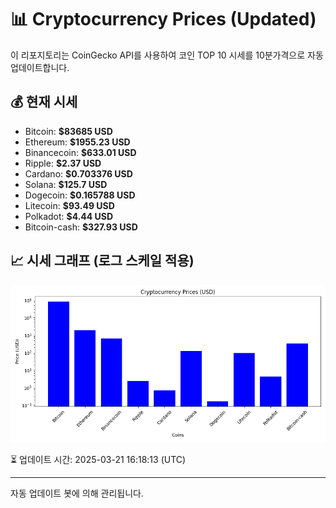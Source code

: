 
# 📊 Cryptocurrency Prices (Updated)

이 리포지토리는 CoinGecko API를 사용하여 코인 TOP 10 시세를 10분가격으로 자동 업데이트합니다.

## 💰 현재 시세
- Bitcoin: **$83685 USD**
- Ethereum: **$1955.23 USD**
- Binancecoin: **$633.01 USD**
- Ripple: **$2.37 USD**
- Cardano: **$0.703376 USD**
- Solana: **$125.7 USD**
- Dogecoin: **$0.165788 USD**
- Litecoin: **$93.49 USD**
- Polkadot: **$4.44 USD**
- Bitcoin-cash: **$327.93 USD**

## 📈 시세 그래프 (로그 스케일 적용)
![Crypto Prices](crypto_prices.png)

⏳ 업데이트 시간: 2025-03-21 16:18:13 (UTC)

---
자동 업데이트 봇에 의해 관리됩니다.

